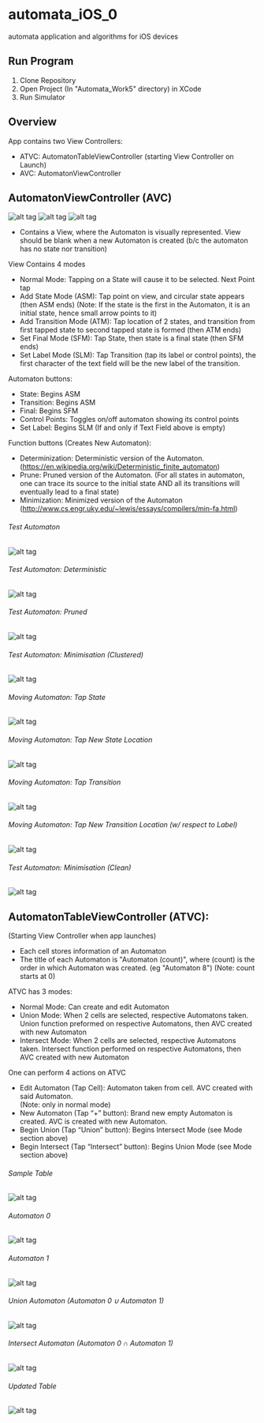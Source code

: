 # automata_iOS_0

automata application and algorithms for iOS devices

## Run Program

1. Clone Repository
2. Open Project (In "Automata_Work5" directory) in XCode
3. Run Simulator

## Overview

App contains two View Controllers:

* ATVC: AutomatonTableViewController (starting View Controller on Launch)
* AVC: AutomatonViewController



## AutomatonViewController (AVC)

![alt tag](https://github.com/jeremieroche/automata_iOS_0/blob/master/Automaton_Pics/Blank_AVC.png)
![alt tag](https://github.com/jeremieroche/automata_iOS_0/blob/master/Automaton_Pics/Sample_AVC_0.png)
![alt tag](https://github.com/jeremieroche/automata_iOS_0/blob/master/Automaton_Pics/Sample_AVC_1.png)


* Contains a View, where the Automaton is visually represented. View should be blank when a new Automaton is created (b/c the automaton has no state nor transition)

View Contains 4 modes
* Normal Mode: Tapping on a State will cause it to be selected. Next Point tap 
* Add State Mode (ASM): Tap point on view, and circular state appears (then ASM ends) (Note: If the state is the first in the Automaton, it is an initial state, hence small arrow points to it)
* Add Transition Mode (ATM): Tap location of 2 states, and transition from first tapped state to second tapped state is formed (then ATM ends)
* Set Final Mode (SFM): Tap State, then state is a final state (then SFM ends)
* Set Label Mode (SLM): Tap Transition (tap its label or control points), the first character of the text field will be the new label of the transition.

Automaton buttons:
* State: Begins ASM
* Transition: Begins ASM
* Final: Begins SFM
* Control Points: Toggles on/off automaton showing its control points
* Set Label: Begins SLM (If and only if Text Field above is empty)

Function buttons (Creates New Automaton):
* Determinization: Deterministic version of the Automaton. (https://en.wikipedia.org/wiki/Deterministic_finite_automaton)
* Prune: Pruned version of the Automaton. (For all states in automaton, one can trace its source to the initial state AND all its transitions will eventually lead to a final state)
* Minimization: Minimized version of the Automaton (http://www.cs.engr.uky.edu/~lewis/essays/compilers/min-fa.html)

###### Test Automaton

![alt tag](https://github.com/jeremieroche/automata_iOS_0/blob/master/Automaton_Pics/TestAuto.png)

###### Test Automaton: Deterministic

![alt tag](https://github.com/jeremieroche/automata_iOS_0/blob/master/Automaton_Pics/TestAuto_Deterministic.png)

###### Test Automaton: Pruned

![alt tag](https://github.com/jeremieroche/automata_iOS_0/blob/master/Automaton_Pics/TestAuto_Pruned.png)

###### Test Automaton: Minimisation (Clustered)

![alt tag](https://github.com/jeremieroche/automata_iOS_0/blob/master/Automaton_Pics/TestAuto_Minimisation.png)

###### Moving Automaton: Tap State

![alt tag](https://github.com/jeremieroche/automata_iOS_0/blob/master/Automaton_Pics/TestAuto_Minimisation_1.png)

###### Moving Automaton: Tap New State Location

![alt tag](https://github.com/jeremieroche/automata_iOS_0/blob/master/Automaton_Pics/TestAuto_Minimisation_2.png)

###### Moving Automaton: Tap Transition

![alt tag](https://github.com/jeremieroche/automata_iOS_0/blob/master/Automaton_Pics/TestAuto_Minimisation_3.png)

###### Moving Automaton: Tap New Transition Location (w/ respect to Label)

![alt tag](https://github.com/jeremieroche/automata_iOS_0/blob/master/Automaton_Pics/TestAuto_Minimisation_4.png)

###### Test Automaton: Minimisation (Clean)

![alt tag](https://github.com/jeremieroche/automata_iOS_0/blob/master/Automaton_Pics/TestAuto_Minimisation_Final.png)



## AutomatonTableViewController (ATVC):
(Starting View Controller when app launches)

* Each cell stores information of an Automaton
* The title of each Automaton is "Automaton (count)", where (count) is the order in which Automaton was created. (eg "Automaton 8")
(Note: count starts at 0)

ATVC has 3 modes:

* Normal Mode: Can create and edit Automaton
* Union Mode: When 2 cells are selected, respective Automatons taken. Union function preformed on respective Automatons, then AVC created with new Automaton  
* Intersect Mode: When 2 cells are selected, respective Automatons taken. Intersect function performed on respective Automatons, then AVC created with new Automaton 

One can perform 4 actions on ATVC

* Edit Automaton (Tap Cell): Automaton taken from cell. AVC created with said Automaton.  
(Note: only in normal mode)
* New Automaton (Tap “+” button): Brand new empty Automaton is created. AVC is created with new Automaton.
* Begin Union (Tap “Union” button): Begins Intersect Mode (see Mode section above)
* Begin Intersect (Tap “Intersect” button): Begins Union Mode (see Mode section above)


###### Sample Table

![alt tag](https://github.com/jeremieroche/automata_iOS_0/blob/master/Automaton_Pics/Sample_ATVC.png)

###### Automaton 0

![alt tag](https://github.com/jeremieroche/automata_iOS_0/blob/master/Automaton_Pics/Automaton_0.png)

###### Automaton 1

![alt tag](https://github.com/jeremieroche/automata_iOS_0/blob/master/Automaton_Pics/Automaton_1.png)

###### Union Automaton (Automaton 0 ∪ Automaton 1)

![alt tag](https://github.com/jeremieroche/automata_iOS_0/blob/master/Automaton_Pics/Union_auto0_auto1.png)

###### Intersect Automaton (Automaton 0 ∩ Automaton 1)

![alt tag](https://github.com/jeremieroche/automata_iOS_0/blob/master/Automaton_Pics/Intersect_auto0_auto1.png)

###### Updated Table

![alt tag](https://github.com/jeremieroche/automata_iOS_0/blob/master/Automaton_Pics/Updated_ATVC.png)



